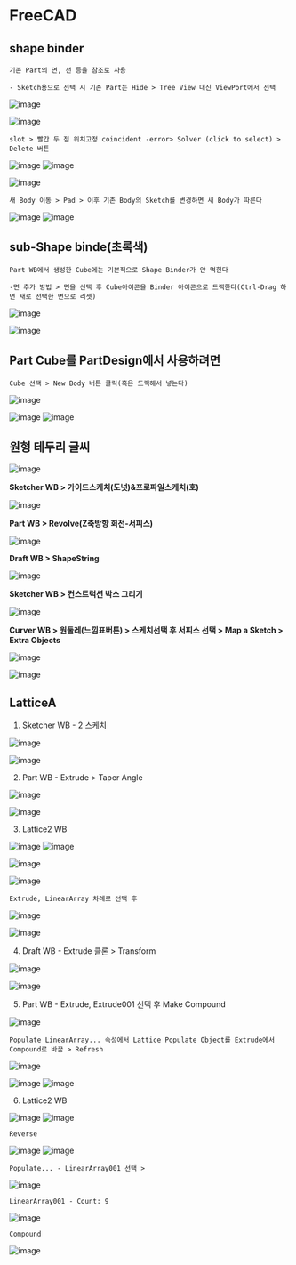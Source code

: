 FreeCAD
========

shape binder
---------------

```
기존 Part의 면, 선 등을 참조로 사용

- Sketch용으로 선택 시 기존 Part는 Hide > Tree View 대신 ViewPort에서 선택
```

![image](https://user-images.githubusercontent.com/30430227/171528434-4f659b7a-14e1-4e7b-8bce-efe84cb74cbe.png)

![image](https://user-images.githubusercontent.com/30430227/171528395-2cdfdfbb-f6a0-4d6c-91e2-4da2ca0f20f9.png)

`slot > 빨간 두 점 위치고정 coincident -error> Solver (click to select) > Delete 버튼`

![image](https://user-images.githubusercontent.com/30430227/171528552-e5c9f164-8f6f-4a7b-8820-86edbae8c3c9.png)
![image](https://user-images.githubusercontent.com/30430227/171528911-6d32cc1f-137f-4973-bfbf-937896bf782f.png)

![image](https://user-images.githubusercontent.com/30430227/171528715-17b084f3-efa9-488d-b953-0223d618635c.png)

`새 Body 이동 > Pad > 이후 기존 Body의 Sketch를 변경하면 새 Body가 따른다`

![image](https://user-images.githubusercontent.com/30430227/171529184-9f8b3047-a7c1-4b3f-aa75-3f748c7517ff.png)
![image](https://user-images.githubusercontent.com/30430227/171529237-50e475b4-8e1c-45ba-867f-53e9d3048730.png)


sub-Shape binde(초록색)
-----------------------

```
Part WB에서 생성한 Cube에는 기본적으로 Shape Binder가 안 먹힌다

-면 추가 방법 > 면을 선택 후 Cube아이콘을 Binder 아이콘으로 드랙한다(Ctrl-Drag 하면 새로 선택한 면으로 리셋)
```

![image](https://user-images.githubusercontent.com/30430227/171530982-4a4322f3-01c4-4025-b8d2-a4cf8157c8b9.png)

![image](https://user-images.githubusercontent.com/30430227/171530959-64311fe3-b3fb-40cf-8bb6-fdadbe098e1a.png)


Part Cube를 PartDesign에서 사용하려면 
--------------------------------------

`Cube 선택 > New Body 버튼 클릭(혹은 드랙해서 넣는다)`

![image](https://user-images.githubusercontent.com/30430227/171535186-2fdff7e9-b3de-436c-a6e0-61b47bda4eb6.png)

![image](https://user-images.githubusercontent.com/30430227/171534532-fd53bfbc-ccf0-4a19-82eb-408041f2ca70.png)
![image](https://user-images.githubusercontent.com/30430227/171534441-6c7fe209-a3d9-4c91-9eb6-4cfa5d49f231.png)


원형 테두리 글씨
----------------

![image](https://user-images.githubusercontent.com/30430227/172741431-996c2843-0127-4b73-8b39-8b28e6834a0c.png)

**Sketcher WB > 가이드스케치(도넛)&프로파일스케치(호)**

![image](https://user-images.githubusercontent.com/30430227/172741592-15078c49-afe8-4dae-a98f-fff5a73d9772.png)

**Part WB > Revolve(Z축방향 회전-서피스)**

![image](https://user-images.githubusercontent.com/30430227/172741763-b6751264-e78a-4c36-a0fd-35c40c3d2f77.png)

**Draft WB > ShapeString**

![image](https://user-images.githubusercontent.com/30430227/172741902-ab53b66f-2f22-4d52-ae59-54f2618c26b6.png)

**Sketcher WB > 컨스트럭션 박스 그리기**

![image](https://user-images.githubusercontent.com/30430227/172742011-9686696a-7b15-4c4f-bce0-b3c1a9596ad0.png)

**Curver WB > 원둘레(느낌표버튼) > 스케치선택 후 서피스 선택 > Map a Sketch > Extra Objects**

![image](https://user-images.githubusercontent.com/30430227/172742293-6a01e59e-53e4-4ef3-b8da-7698ebc9d983.png)

![image](https://user-images.githubusercontent.com/30430227/172742385-556b6836-f094-478d-bffe-b030bf082e69.png)


LatticeA
----------

1. Sketcher WB - 2 스케치

![image](https://user-images.githubusercontent.com/30430227/173260626-4e20e493-44a5-434f-a213-6c0c00da2c2e.png)

![image](https://user-images.githubusercontent.com/30430227/173260644-74b0c6f5-6002-466e-9b48-ffe9dce881d9.png)


2. Part WB - Extrude > Taper Angle

![image](https://user-images.githubusercontent.com/30430227/173260681-11e10093-a989-4925-8082-84e84938534a.png)

![image](https://user-images.githubusercontent.com/30430227/173260710-8f6f4d51-f55a-47c3-b627-874c431c97d6.png)


3. Lattice2 WB 

![image](https://user-images.githubusercontent.com/30430227/173260742-51fd28fb-cc9f-40a6-bd4e-3ebcb5ec880b.png)
![image](https://user-images.githubusercontent.com/30430227/173260877-1e24c120-f523-44d0-840b-dbde5329e918.png)

![image](https://user-images.githubusercontent.com/30430227/173260790-5badca95-c26e-44f0-a1e4-6a385d63c83e.png)

![image](https://user-images.githubusercontent.com/30430227/173260812-604790f5-2ac7-4a5d-9e18-54bc63d4e181.png)


`Extrude, LinearArray 차례로 선택 후`

![image](https://user-images.githubusercontent.com/30430227/173260933-3f788b60-214b-4da9-b187-1efe2e37cf66.png)

![image](https://user-images.githubusercontent.com/30430227/173260917-80bfc61b-3d98-4933-809f-d77be40dcbfa.png)


4. Draft WB - Extrude 클론 > Transform

![image](https://user-images.githubusercontent.com/30430227/173261017-54d89d7a-7e35-4b10-8b10-2251a39ff295.png)

![image](https://user-images.githubusercontent.com/30430227/173261058-ba87a63d-1486-4e87-a03f-27174d691cb7.png)


5. Part WB - Extrude, Extrude001 선택 후 Make Compound

![image](https://user-images.githubusercontent.com/30430227/173261175-d8fe6697-c9d0-450a-b0fc-ee27249395fe.png)

`Populate LinearArray... 속성에서 Lattice Populate Object를 Extrude에서 Compound로 바꿈 > Refresh`

![image](https://user-images.githubusercontent.com/30430227/173261340-5fa00ec1-a771-4b12-8ac7-a60f3e7af85b.png)

![image](https://user-images.githubusercontent.com/30430227/173261289-6d504129-65ca-4684-b739-2e23dbfd5e96.png)
![image](https://user-images.githubusercontent.com/30430227/173261302-aa69a96a-6de6-4108-8b63-3152e461523b.png)


6. Lattice2 WB 

![image](https://user-images.githubusercontent.com/30430227/173261591-59082e72-79e1-4381-99fb-5b945a01ab12.png)
![image](https://user-images.githubusercontent.com/30430227/173261625-36c4f89c-870f-498c-899c-44452852fadc.png)

`Reverse`

![image](https://user-images.githubusercontent.com/30430227/173261657-0241c0c5-3864-43c4-a679-7dac0fef963f.png)
![image](https://user-images.githubusercontent.com/30430227/173261680-549696b2-eaab-494a-a6bc-2eb987b5ebb6.png)

`Populate... - LinearArray001 선택 > `

![image](https://user-images.githubusercontent.com/30430227/173261766-69e21f25-36de-4494-966e-2da486113e60.png)

`LinearArray001 - Count: 9`

![image](https://user-images.githubusercontent.com/30430227/173261787-ae18c0b9-2887-4493-ae20-82d8a69e6cf3.png)

`Compound`

![image](https://user-images.githubusercontent.com/30430227/173265132-29a801bb-fdad-4e3f-81ca-a35c25a2990a.png)

